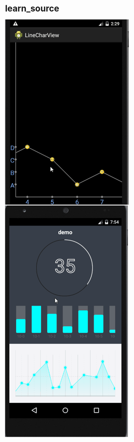 # learn_source
![Renderings](https://github.com/qq497674061/learn_source/blob/master/LineCharView.gif) 
![Renderings](https://github.com/qq497674061/learn_source/blob/master/wireframe.gif) 












